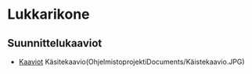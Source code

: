 # Lukkarikone

## Suunnittelukaaviot
- [Kaaviot](OhjelmistoprojektiDocuments/Kaaviot.docx)
Käsitekaavio(OhjelmistoprojektiDocuments/Käistekaavio.JPG)
